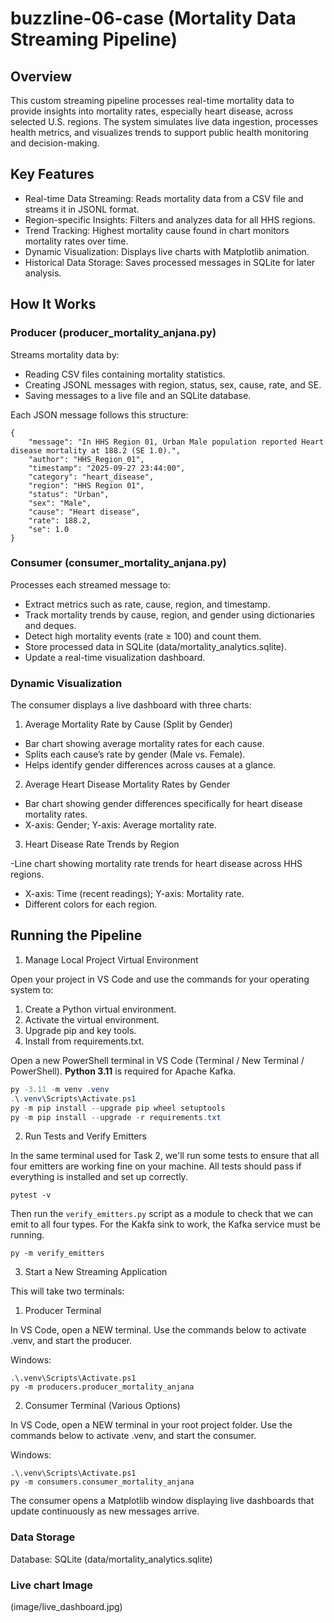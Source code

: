 # buzzline-06-case (Mortality Data Streaming Pipeline)
## Overview
This custom streaming pipeline processes real-time mortality data to provide insights into mortality rates, especially heart disease, across selected U.S. regions. The system simulates live data ingestion, processes health metrics, and visualizes trends to support public health monitoring and decision-making.


## Key Features

- Real-time Data Streaming: Reads mortality data from a CSV file and streams it in JSONL format.
- Region-specific Insights: Filters and analyzes data for all HHS regions.
- Trend Tracking: Highest mortality cause found in chart monitors mortality rates over time.
- Dynamic Visualization: Displays live charts with Matplotlib animation.
- Historical Data Storage: Saves processed messages in SQLite for later analysis.

## How It Works
### Producer (producer_mortality_anjana.py)
Streams mortality data by:

- Reading CSV files containing mortality statistics.
- Creating JSONL messages with region, status, sex, cause, rate, and SE.
- Saving messages to a live file and an SQLite database.

Each JSON message follows this structure:

```
{
    "message": "In HHS Region 01, Urban Male population reported Heart disease mortality at 188.2 (SE 1.0).",
    "author": "HHS_Region_01",
    "timestamp": "2025-09-27 23:44:00",
    "category": "heart_disease",
    "region": "HHS Region 01",
    "status": "Urban",
    "sex": "Male",
    "cause": "Heart disease",
    "rate": 188.2,
    "se": 1.0
}
```

### Consumer (consumer_mortality_anjana.py)

Processes each streamed message to:
- Extract metrics such as rate, cause, region, and timestamp.
- Track mortality trends by cause, region, and gender using dictionaries and deques.
- Detect high mortality events (rate ≥ 100) and count them.
- Store processed data in SQLite (data/mortality_analytics.sqlite).
- Update a real-time visualization dashboard.

### Dynamic Visualization

The consumer displays a live dashboard with three charts:

1. Average Mortality Rate by Cause (Split by Gender)

- Bar chart showing average mortality rates for each cause.
- Splits each cause’s rate by gender (Male vs. Female).
- Helps identify gender differences across causes at a glance.

2. Average Heart Disease Mortality Rates by Gender

- Bar chart showing gender differences specifically for heart disease mortality rates.
- X-axis: Gender; Y-axis: Average mortality rate.

3. Heart Disease Rate Trends by Region

-Line chart showing mortality rate trends for heart disease across HHS regions.
- X-axis: Time (recent readings); Y-axis: Mortality rate.
- Different colors for each region.


## Running the Pipeline
 1. Manage Local Project Virtual Environment

Open your project in VS Code and use the commands for your operating system to:

1. Create a Python virtual environment.
2. Activate the virtual environment.
3. Upgrade pip and key tools. 
4. Install from requirements.txt.

Open a new PowerShell terminal in VS Code (Terminal / New Terminal / PowerShell).
**Python 3.11** is required for Apache Kafka. 

```powershell
py -3.11 -m venv .venv
.\.venv\Scripts\Activate.ps1
py -m pip install --upgrade pip wheel setuptools
py -m pip install --upgrade -r requirements.txt
```


2. Run Tests and Verify Emitters

In the same terminal used for Task 2, we'll run some tests to ensure that all four emitters are working fine on your machine.  All tests should pass if everything is installed and set up correctly. 

```shell
pytest -v
```

Then run the `verify_emitters.py` script as a module to check that we can emit to all four types. 
For the Kakfa sink to work, the Kafka service must be running. 


```shell
py -m verify_emitters
```


3. Start a New Streaming Application

This will take two terminals:

1. Producer Terminal 
 
In VS Code, open a NEW terminal.
Use the commands below to activate .venv, and start the producer. 

Windows:

```shell
.\.venv\Scripts\Activate.ps1
py -m producers.producer_mortality_anjana
```


2. Consumer Terminal (Various Options)

In VS Code, open a NEW terminal in your root project folder. 
Use the commands below to activate .venv, and start the consumer. 

Windows:
```shell
.\.venv\Scripts\Activate.ps1
py -m consumers.consumer_mortality_anjana
```

The consumer opens a Matplotlib window displaying live dashboards that update continuously as new messages arrive.

### Data Storage

Database: SQLite (data/mortality_analytics.sqlite)

### Live chart Image 
(image/live_dashboard.jpg)